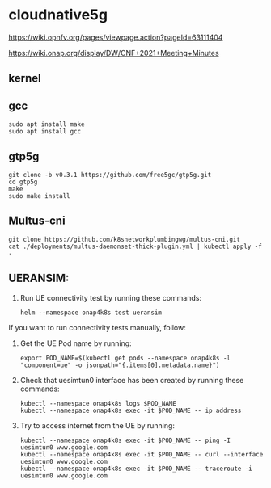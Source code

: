 # cloudnative5g

https://wiki.opnfv.org/pages/viewpage.action?pageId=63111404

https://wiki.onap.org/display/DW/CNF+2021+Meeting+Minutes


## kernel

## gcc
```
sudo apt install make
sudo apt install gcc
```

## gtp5g
```
git clone -b v0.3.1 https://github.com/free5gc/gtp5g.git
cd gtp5g
make
sudo make install
```

## Multus-cni
```
git clone https://github.com/k8snetworkplumbingwg/multus-cni.git
cat ./deployments/multus-daemonset-thick-plugin.yml | kubectl apply -f -
```


## UERANSIM:
1. Run UE connectivity test by running these commands:
    ```
    helm --namespace onap4k8s test ueransim
    ```

If you want to run connectivity tests manually, follow:

1. Get the UE Pod name by running:
    ```
    export POD_NAME=$(kubectl get pods --namespace onap4k8s -l "component=ue" -o jsonpath="{.items[0].metadata.name}")
    ```

2. Check that uesimtun0 interface has been created by running these commands:
    ```
    kubectl --namespace onap4k8s logs $POD_NAME
    kubectl --namespace onap4k8s exec -it $POD_NAME -- ip address
    ```

3. Try to access internet from the UE by running:
    ```
    kubectl --namespace onap4k8s exec -it $POD_NAME -- ping -I uesimtun0 www.google.com
    kubectl --namespace onap4k8s exec -it $POD_NAME -- curl --interface uesimtun0 www.google.com
    kubectl --namespace onap4k8s exec -it $POD_NAME -- traceroute -i uesimtun0 www.google.com
    ```